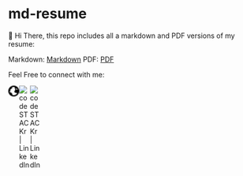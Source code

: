 # md-resume
 👋 Hi There, this repo includes all a markdown and PDF versions of my resume:

Markdown: [Markdown](Resume.md)
PDF: [PDF](Resume.pdf)
<br>

Feel Free to connect with me:

[<img align="left" alt="codeSTACKr.com" width="22px" src="https://raw.githubusercontent.com/iconic/open-iconic/master/svg/globe.svg" />][portfolio]
[<img align="left" alt="codeSTACKr | LinkedIn" width="22px" src="https://cdn.jsdelivr.net/npm/simple-icons@v3/icons/linkedin.svg" />][linkedin]
[<img align="left" alt="codeSTACKr | LinkedIn" width="22px" src="https://cdn.jsdelivr.net/npm/simple-icons@v3/icons/github.svg" />][Github]
<br>

[linkedin]: https://www.linkedin.com/in/wang-shaun/
[portfolio]: https://shaunwang1350.github.io/portfolio/
[Github]: https://github.com/shaunwang1350/
